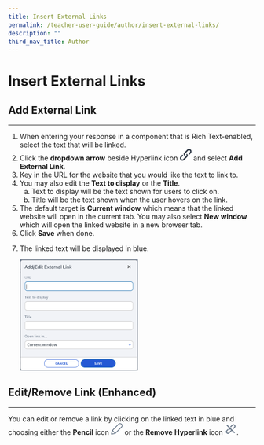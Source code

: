 ```yaml
---
title: Insert External Links
permalink: /teacher-user-guide/author/insert-external-links/
description: ""
third_nav_title: Author
---
```

<h1 id="insert-external-links">Insert External Links</h1>
<h2 id="add-external-link">Add External Link</h2>
<hr>
<ol>
<li>When entering your response in a component that is Rich Text-enabled, select the text that will be linked.</li>
<li>Click the <strong>dropdown arrow</strong> beside Hyperlink icon <img style="width:1.5rem; display: inline;" src="/images/Icons/Chain.png"> and select <strong>Add External Link</strong>. </li>
<li>Key in the URL for the website that you would like the text to link to.</li>
<li>You may also edit the <strong>Text to display</strong> or the <strong>Title</strong>.<ol style="list-style-type: lower-alpha;">
<li>Text to display will be the text shown for users to click on. </li>
<li>Title will be the text shown when the user hovers on the link.</li>
</ol>
</li>
<li>The default target is <strong>Current window</strong> which means that the linked website will open in the current tab. You may also select <strong>New window</strong> which will open the linked website in a new browser tab.</li>
<li>Click <strong>Save</strong> when done.</li>
<li><p>The linked text will be displayed in blue.</p>
<p><img style="width: 50%;" src="/images/2Teacher/AU-AddExtLink1.png"></p>
</li>
</ol>
<h2 id="edit-remove-link-enhanced-">Edit/Remove Link (Enhanced)</h2>
<hr>
<p>You can edit or remove a link by clicking on the linked text in blue and choosing either the <strong>Pencil</strong> icon <img style="width:1.5rem; display: inline;" src="/images/Icons/Pencil.svg"> or the <strong>Remove</strong> <strong>Hyperlink</strong> icon <img style="width:1.5rem; display: inline;" src="/images/Icons/Unlink.svg">.</p>